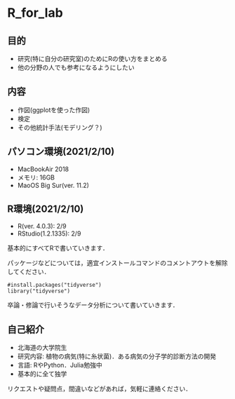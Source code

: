 # R_for_lab

## 目的
- 研究(特に自分の研究室)のためにRの使い方をまとめる
- 他の分野の人でも参考になるようにしたい

## 内容
- 作図(ggplotを使った作図)
- 検定
- その他統計手法(モデリング？)

## パソコン環境(2021/2/10)
- MacBookAir 2018
- メモリ: 16GB
- MaoOS Big Sur(ver. 11.2)

## R環境(2021/2/10)
- R(ver. 4.0.3): 2/9
- RStudio(1.2.1335): 2/9

基本的にすべてRで書いていきます．

パッケージなどについては，適宜インストールコマンドのコメントアウトを解除してください．
```{r}
#install.packages("tidyverse")
library("tidyverse")
```

卒論・修論で行いそうなデータ分析について書いていきます．

## 自己紹介
- 北海道の大学院生
- 研究内容: 植物の病気(特に糸状菌)．ある病気の分子学的診断方法の開発
- 言語: RやPython．Julia勉強中
- 基本的に全て独学

リクエストや疑問点，間違いなどがあれば，気軽に連絡ください．
